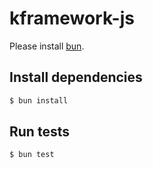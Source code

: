 # kframework-js

Please install [bun](https://bun.sh/).

## Install dependencies

```bash
$ bun install
```

## Run tests

```bash
$ bun test
```